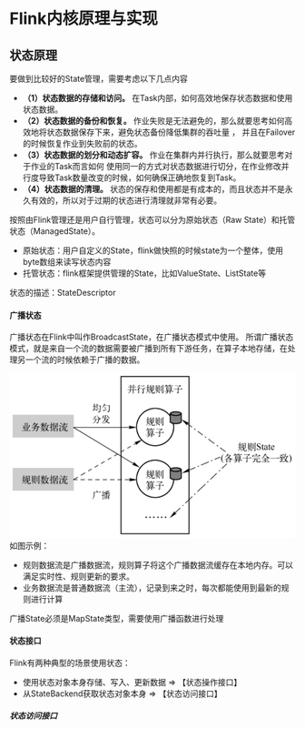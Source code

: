 # Flink内核原理与实现

## 状态原理

要做到比较好的State管理，需要考虑以下几点内容
- **（1）状态数据的存储和访问。**
在Task内部，如何高效地保存状态数据和使用状态数据。
- **（2）状态数据的备份和恢复。**
作业失败是无法避免的，那么就要思考如何高效地将状态数据保存下来，避免状态备份降低集群的吞吐量 ，
并且在Failover的时候恢复作业到失败前的状态。
- **（3）状态数据的划分和动态扩容。**
作业在集群内并行执行，那么就要思考对于作业的Task而言如何
使用同一的方式对状态数据进行切分，在作业修改并行度导致Task数量改变的时候，如何确保正确地恢复到Task。
- **（4）状态数据的清理。**
状态的保存和使用都是有成本的，而且状态并不是永久有效的，所以对于过期的状态进行清理就非常有必要。


按照由Flink管理还是用户自行管理，状态可以分为原始状态（Raw State）和托管状态（ManagedState）。
- 原始状态：用户自定义的State，flink做快照的时候state为一个整体，使用byte数组来读写状态内容
- 托管状态：flink框架提供管理的State，比如ValueState、ListState等


状态的描述：StateDescriptor


#### 广播状态
广播状态在Flink中叫作BroadcastState，在广播状态模式中使用。
所谓广播状态模式，就是来自一个流的数据需要被广播到所有下游任务，在算子本地存储，在处理另一个流的时候依赖于广播的数据。

![image](img/广播状态模式示例.png)
如图示例：
- 规则数据流是广播数据流，规则算子将这个广播数据流缓存在本地内存。可以满足实时性、规则更新的要求。
- 业务数据流是普通数据流（主流），记录到来之时，每次都能使用到最新的规则进行计算

广播State必须是MapState类型，需要使用广播函数进行处理

#### 状态接口
Flink有两种典型的场景使用状态：
- 使用状态对象本身存储、写入、更新数据 => 【状态操作接口】
- 从StateBackend获取状态对象本身 => 【状态访问接口】

##### 状态访问接口

